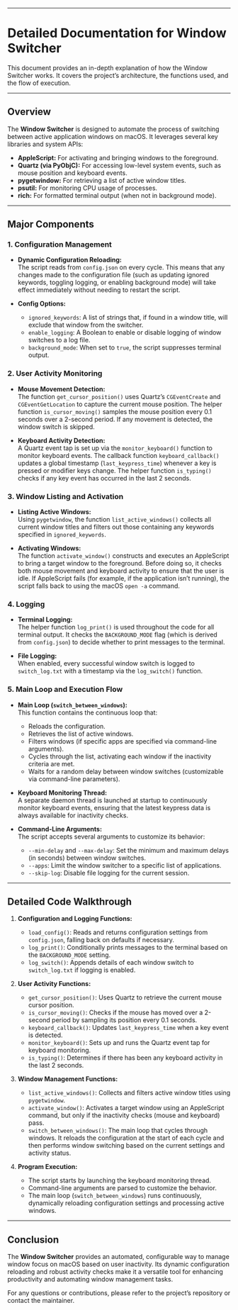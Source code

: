 
---

# Detailed Documentation for Window Switcher

This document provides an in-depth explanation of how the Window Switcher works. It covers the project’s architecture, the functions used, and the flow of execution.

---

## Overview

The **Window Switcher** is designed to automate the process of switching between active application windows on macOS. It leverages several key libraries and system APIs:

- **AppleScript:** For activating and bringing windows to the foreground.
- **Quartz (via PyObjC):** For accessing low-level system events, such as mouse position and keyboard events.
- **pygetwindow:** For retrieving a list of active window titles.
- **psutil:** For monitoring CPU usage of processes.
- **rich:** For formatted terminal output (when not in background mode).

---

## Major Components

### 1. Configuration Management

- **Dynamic Configuration Reloading:**  
  The script reads from `config.json` on every cycle. This means that any changes made to the configuration file (such as updating ignored keywords, toggling logging, or enabling background mode) will take effect immediately without needing to restart the script.
  
- **Config Options:**
  - `ignored_keywords`: A list of strings that, if found in a window title, will exclude that window from the switcher.
  - `enable_logging`: A Boolean to enable or disable logging of window switches to a log file.
  - `background_mode`: When set to `true`, the script suppresses terminal output.

### 2. User Activity Monitoring

- **Mouse Movement Detection:**  
  The function `get_cursor_position()` uses Quartz’s `CGEventCreate` and `CGEventGetLocation` to capture the current mouse position. The helper function `is_cursor_moving()` samples the mouse position every 0.1 seconds over a 2-second period. If any movement is detected, the window switch is skipped.

- **Keyboard Activity Detection:**  
  A Quartz event tap is set up via the `monitor_keyboard()` function to monitor keyboard events. The callback function `keyboard_callback()` updates a global timestamp (`last_keypress_time`) whenever a key is pressed or modifier keys change. The helper function `is_typing()` checks if any key event has occurred in the last 2 seconds.

### 3. Window Listing and Activation

- **Listing Active Windows:**  
  Using `pygetwindow`, the function `list_active_windows()` collects all current window titles and filters out those containing any keywords specified in `ignored_keywords`.

- **Activating Windows:**  
  The function `activate_window()` constructs and executes an AppleScript to bring a target window to the foreground. Before doing so, it checks both mouse movement and keyboard activity to ensure that the user is idle. If AppleScript fails (for example, if the application isn’t running), the script falls back to using the macOS `open -a` command.

### 4. Logging

- **Terminal Logging:**  
  The helper function `log_print()` is used throughout the code for all terminal output. It checks the `BACKGROUND_MODE` flag (which is derived from `config.json`) to decide whether to print messages to the terminal.

- **File Logging:**  
  When enabled, every successful window switch is logged to `switch_log.txt` with a timestamp via the `log_switch()` function.

### 5. Main Loop and Execution Flow

- **Main Loop (`switch_between_windows`):**  
  This function contains the continuous loop that:
  - Reloads the configuration.
  - Retrieves the list of active windows.
  - Filters windows (if specific apps are specified via command-line arguments).
  - Cycles through the list, activating each window if the inactivity criteria are met.
  - Waits for a random delay between window switches (customizable via command-line parameters).

- **Keyboard Monitoring Thread:**  
  A separate daemon thread is launched at startup to continuously monitor keyboard events, ensuring that the latest keypress data is always available for inactivity checks.

- **Command-Line Arguments:**  
  The script accepts several arguments to customize its behavior:
  - `--min-delay` and `--max-delay`: Set the minimum and maximum delays (in seconds) between window switches.
  - `--apps`: Limit the window switcher to a specific list of applications.
  - `--skip-log`: Disable file logging for the current session.

---

## Detailed Code Walkthrough

1. **Configuration and Logging Functions:**
   - `load_config()`: Reads and returns configuration settings from `config.json`, falling back on defaults if necessary.
   - `log_print()`: Conditionally prints messages to the terminal based on the `BACKGROUND_MODE` setting.
   - `log_switch()`: Appends details of each window switch to `switch_log.txt` if logging is enabled.

2. **User Activity Functions:**
   - `get_cursor_position()`: Uses Quartz to retrieve the current mouse cursor position.
   - `is_cursor_moving()`: Checks if the mouse has moved over a 2-second period by sampling its position every 0.1 seconds.
   - `keyboard_callback()`: Updates `last_keypress_time` when a key event is detected.
   - `monitor_keyboard()`: Sets up and runs the Quartz event tap for keyboard monitoring.
   - `is_typing()`: Determines if there has been any keyboard activity in the last 2 seconds.

3. **Window Management Functions:**
   - `list_active_windows()`: Collects and filters active window titles using `pygetwindow`.
   - `activate_window()`: Activates a target window using an AppleScript command, but only if the inactivity checks (mouse and keyboard) pass.
   - `switch_between_windows()`: The main loop that cycles through windows. It reloads the configuration at the start of each cycle and then performs window switching based on the current settings and activity status.

4. **Program Execution:**
   - The script starts by launching the keyboard monitoring thread.
   - Command-line arguments are parsed to customize the behavior.
   - The main loop (`switch_between_windows`) runs continuously, dynamically reloading configuration settings and processing active windows.

---

## Conclusion

The **Window Switcher** provides an automated, configurable way to manage window focus on macOS based on user inactivity. Its dynamic configuration reloading and robust activity checks make it a versatile tool for enhancing productivity and automating window management tasks.

For any questions or contributions, please refer to the project’s repository or contact the maintainer.
